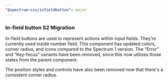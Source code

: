 ```yaml
---
"@spectrum-css/infieldbutton": major
---
```


### In-field button S2 Migration

In-field buttons are used to represent actions within input fields. They’re currently used inside number field. This component has updated colors, corner radius, and icons compared to the Spectrum 1 version. The “Error” and “Key-focus” variants have been removed, since this now utilizes those states from the parent component.

The position styles and controls have also been removed now that there's a consistent corner radius.
